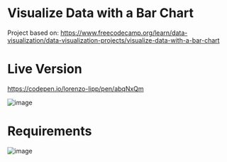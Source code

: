 # Visualize Data with a Bar Chart

Project based on: https://www.freecodecamp.org/learn/data-visualization/data-visualization-projects/visualize-data-with-a-bar-chart

# Live Version

https://codepen.io/lorenzo-lipp/pen/abqNxQm

![image](https://user-images.githubusercontent.com/91420499/179083591-0544de1c-9901-4a94-b9d8-b7c6629f8da9.png)

# Requirements

![image](https://user-images.githubusercontent.com/91420499/179083348-04f6933a-1cd6-4d84-ab06-4c308a53da6c.png)

